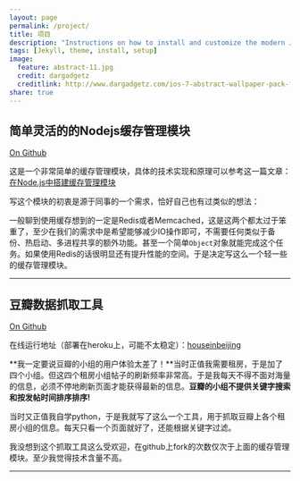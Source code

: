 ```yaml
---
layout: page
permalink: /project/
title: 项目
description: "Instructions on how to install and customize the modern Jekyll theme HPSTR."
tags: [Jekyll, theme, install, setup]
image:
  feature: abstract-11.jpg
  credit: dargadgetz
  creditlink: http://www.dargadgetz.com/ios-7-abstract-wallpaper-pack-for-iphone-5-and-ipod-touch-retina/
share: true
---
```


## 简单灵活的的Nodejs缓存管理模块

[On Github](https://github.com/hh54188/Node-Simple-Cache)

这是一个非常简单的缓存管理模块，具体的技术实现和原理可以参考这一篇文章：[在Node.js中搭建缓存管理模块](http://qingbob.com/built-cache-management-module-in-nodejs/)

写这个模块的初衷是源于同事的一个需求，恰好自己也有过类似的想法：

一般聊到使用缓存想到的一定是Redis或者Memcached，这是这两个都太过于笨重了，至少在我们的需求中是希望能够减少IO操作即可，不需要任何类似于备份、热启动、多进程共享的额外功能。甚至一个简单`Object`对象就能完成这个任务。如果使用Redis的话很明显还有提升性能的空间。于是决定写这么一个轻一些的缓存管理模块。

---

## 豆瓣数据抓取工具

[On Github](https://github.com/hh54188/scrapy_douban)

在线运行地址（部署在heroku上，可能不太稳定）：[houseinbeijing](http://houseinbeijing.herokuapp.com)

**我一定要说豆瓣的小组的用户体验太差了！**当时正值我需要租房，于是加了四个小组。但这四个租房小组帖子的刷新频率非常高。于是我每天不得不面对海量的信息，必须不停地刷新页面才能获得最新的信息。**豆瓣的小组不提供关键字搜索和按发帖时间排序排序!**

当时又正值我自学python，于是我就写了这么一个工具，用于抓取豆瓣上各个租房小组的信息。每天只看一个页面就好了，还能根据关键字过滤。

我没想到这个抓取工具这么受欢迎，在github上fork的次数仅次于上面的缓存管理模块。至少我觉得技术含量不高。

---